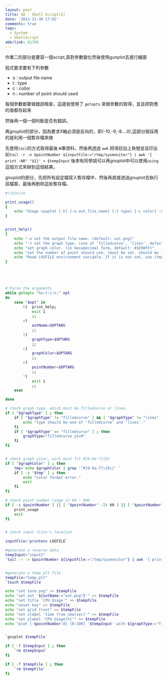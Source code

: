 ```yaml
---
layout: post
title: SA - Shell Script(2)
date: '2013-11-30 17:02'
comments: true
tags:
  - System
  - ShellScript
abbrlink: 61795
---
```

作業二的部分是要寫一個script,真對參數變化然後使用gunplot去進行繪圖

<!--more-->

程式要求要有下列參數

- o : output file name
- t : type
- c : collor
- n : number of point should used

每個參數都要做錯誤檢查，這邊我使用了 `getopts` 來做參數的取得，並且把對應的值都存起來

然後再一個一個判斷是否有錯誤。

再gnuplot的部分，因為要求X軸必須是反向的，即(-10,-9,-8....0),這部分我採用的是利用一個暫存檔來做

先使用`tail`的方式取得最後 **n**筆資料，然後再透過 `awk` 把項目加上負號並且印出
如`tail -r -n $pointNumber ${inputFile:="/tmp/sysmonitor"} | awk '{ print -NR" "$1}' > $tempInput`
後來有同學說可以再gnuplot中可以使用`using`這個方式來辦到這個結果。

gnuplot的部分，先把所有設定檔寫入暫存檔中，然後再直接透過gnuplot去執行該檔案，最後再刪除這些暫存檔。



``` sh
#!/bin/sh

print_usage()
{
	echo "Usage cpuplot [-h] [-o out_file_name] [-t type] [-c color] -n <60-600>"
}


print_help()
{	
	echo "-o set the output file name. (default: out.png)"
	echo "-t set the graph type. (one of ‘filledcurve’, ‘lines’. default: ‘filledcurve’)"
	echo "set graph color. (in hexadecimal form, default: #1E90FF)"
	echo "set the number of point should use. (must be set. should be in range[60-600]"
	echo "Read LOGFILE environment variable. If it is not set, use /tmp/sysmonitor"
}





# Parse the arguments
while getopts "ho:t:c:n:" opt
do
	case "$opt" in
		h)  print_help; 
		    exit 1 
		    ;;
		o) 
			outName=$OPTARG
			;;
		t) 
			graphType=$OPTARG
			;;
		c) 
			graphColor=$OPTARG
			;;
		n) 
			pointNumber=$OPTARG
			;;
		*)
			exit 1
			;;
	esac

done

# check graph type, which must be filledcurve or lines.
if [ "$graphType" ] ; then
	if [ "$graphType" != "filledcurve" ] && [ "$graphType" != "lines" ] ; then
		echo "type should be one of 'filledcurve' and 'lines'."
	fi	
	if [ "$graphType" == "filledcurve" ] ; then
		graphType="filledcurve y1=0"
	fi	
fi


# check graph color, wich must fit #[0-9a-f]{6}
if [ "$graphColor" ] ; then
	tmp=`echo $graphColor | grep '^#[0-9a-f]\{6\}' `
	if [ -z "$tmp" ] ; then
		echo "color format error."
		exit
	fi
fi

# check point number range in 60 ~ 600
if [ -z $pointNumber ] || [ "$pointNumber" -lt 60 ] || [ "$pointNumber" -gt 600 ] ; then
	print_usage
	exit
fi


# check input files's location

inputFile=`printenv LOGFILE`

#generate a reverse data
tempInput="input2"
`tail -r -n $pointNumber ${inputFile:="/tmp/sysmonitor"} | awk '{ print -NR" "$1}' > $tempInput`


#generate a temp plt file 
tempFile="temp.plt"
`touch $tempFile`

echo "set term png" >> $tempFile
echo "set out '${outName:="out.png"}'" >> $tempFile
echo "set title 'CPU Usage'" >> $tempFile
echo "unset key" >> $tempFile
echo "set grid front" >> $tempFile
echo "set xlabel 'time from now(sec)'" >> $tempFile
echo "set ylabel 'CPU Usage(%)'" >> $tempFile
echo "plot [-$pointNumber:0] [0:100] '$tempInput' with ${graphType:="filledcurve y1=0"} linetype rgb '${graphColor:="#1E90FF"}' " >> $tempFile


`gnuplot $tempFile`

if [ -f $tempInput ] ; then
	`rm $tempInput`
fi

if [ -f $tempFile ] ; then
	`rm $tempFile`
fi



```
